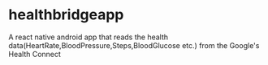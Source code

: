 # healthbridgeapp
A react native android app that reads the health data(HeartRate,BloodPressure,Steps,BloodGlucose etc.) from the Google's Health Connect
